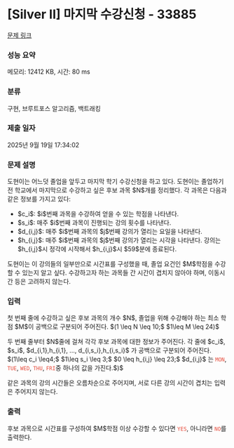 # [Silver II] 마지막 수강신청 - 33885 

[문제 링크](https://www.acmicpc.net/problem/33885) 

### 성능 요약

메모리: 12412 KB, 시간: 80 ms

### 분류

구현, 브루트포스 알고리즘, 백트래킹

### 제출 일자

2025년 9월 19일 17:34:02

### 문제 설명

<p>도현이는 어느덧 졸업을 앞두고 마지막 학기 수강신청을 하고 있다. 도현이는 졸업하기 전 학교에서 마지막으로 수강하고 싶은 후보 과목 $N$개를 정리했다. 각 과목은 다음과 같은 정보를 가지고 있다:</p>

<ul>
	<li>$c_i$: $i$번째 과목을 수강하여 얻을 수 있는 학점을 나타낸다.</li>
	<li>$s_i$: 매주 $i$번째 과목이 진행되는 강의 횟수를 나타낸다.</li>
	<li>$d_{i,j}$: 매주 $i$번째 과목의 $j$번째 강의가 열리는 요일을 나타낸다.</li>
	<li>$h_{i,j}$: 매주 $i$번째 과목의 $j$번째 강의가 열리는 시각을 나타낸다. 강의는 $h_{i,j}$시 정각에 시작해서 $h_{i,j}$시 $59$분에 종료된다.</li>
</ul>

<p>도현이는 이 강의들의 일부만으로 시간표를 구성했을 때, 졸업 요건인 $M$학점을 수강할 수 있는지 알고 싶다. 수강하고자 하는 과목들 간 시간이 겹치지 않아야 하며, 이동시간 등은 고려하지 않는다.</p>

### 입력 

 <p>첫 번째 줄에 수강하고 싶은 후보 과목의 개수 $N$, 졸업을 위해 수강해야 하는 최소 학점 $M$이 공백으로 구분되어 주어진다. $(1 \leq N \leq 10;$ $1\leq M \leq 24)$</p>

<p>두 번째 줄부터 $N$줄에 걸쳐 각각 후보 과목에 대한 정보가 주어진다. 각 줄에 $c_i$, $s_i$, $d_{i,1},h_{i,1}, ..., d_{i,s_i},h_{i,s_i}$ 가 공백으로 구분되어 주어진다. $(1\leq c_i \leq4;$ $1\leq s_i \leq 3;$ $0 \leq h_{i,j} \leq 23;$ $d_{i,j}$ 는 <span style="color:#e74c3c;"><code>MON</code></span>, <span style="color:#e74c3c;"><code>TUE</code></span>, <span style="color:#e74c3c;"><code>WED</code></span>, <span style="color:#e74c3c;"><code>THU</code></span>, <span style="color:#e74c3c;"><code>FRI</code></span>중 하나의 값을 가진다.$)$</p>

<p>같은 과목의 강의 시간들은 오름차순으로 주어지며, 서로 다른 강의 시간이 겹치는 입력은 주어지지 않는다.</p>

### 출력 

 <p>후보 과목으로 시간표를 구성하여 $M$학점 이상 수강할 수 있다면 <span style="color:#e74c3c;"><code>YES</code></span>, 아니라면 <span style="color:#e74c3c;"><code>NO</code></span>를 출력한다.</p>

